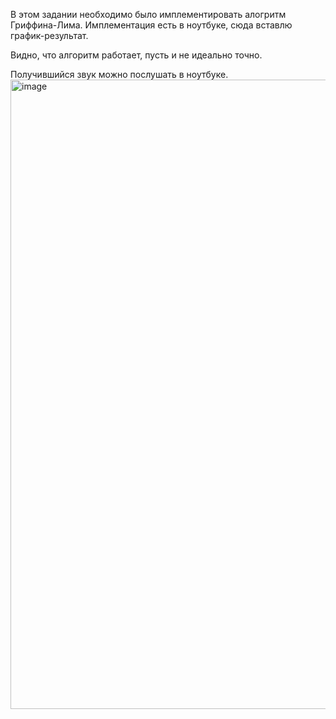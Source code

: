 В этом задании необходимо было имплементировать алогритм Гриффина-Лима.
Имплементация есть в ноутбуке, сюда вставлю график-результат. 

Видно, что алгоритм работает, пусть и не идеально точно. 

Получившийся звук можно послушать в ноутбуке.
<img width="1007" alt="image" src="https://user-images.githubusercontent.com/55289535/205921929-d79f6b12-9631-453b-bdf8-652fd1f6fe11.png">
